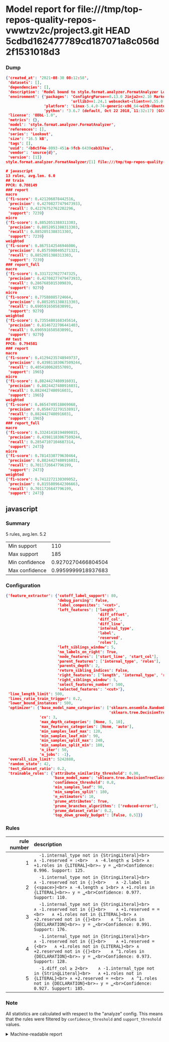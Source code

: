 # Model report for file:///tmp/top-repos-quality-repos-vwwtzv2c/project3.git HEAD 5cdbd162477789cd187071a8c056d2f1531018d3

### Dump

```json
{'created_at': '2021-08-30 08:12:58',
 'datasets': [],
 'dependencies': [],
 'description': 'Model bound to style.format.analyzer.FormatAnalyzer Lookout analyzer.',
 'environment': {'packages': 'ConfigArgParse==0.13.0 Jinja2==2.10 MarkupSafe==1.1.1 PyStemmer==1.3.0 PyYAML==5.1 Pympler==0.5 SQLAlchemy==1.2.10 SQLAlchemy-Utils==0.33.3 asdf==2.3.2 bblfsh==2.12.7 boto==2.49.0 boto3==1.9.130 botocore==1.12.130 cachetools==2.0.1 certifi==2019.3.9 chardet==3.0.4 clint==0.5.1 docker==3.7.0 docker-pycreds==0.4.0 dulwich==0.19.11 grpcio==1.19.0 grpcio-tools==1.19.0 humanfriendly==4.16.1 humanize==0.5.1 idna==2.8 jmespath==0.9.4 jsonschema==2.6.0 lookout-sdk==0.4.1 lookout-sdk-ml==0.19.0 lookout-style==0.2.0 lz4==2.1.6 modelforge==0.12.1 numpy==1.16.2 packaging==19.0 pandas==0.22.0 pip==19.0.3 protobuf==3.7.0 psycopg2-binary==2.7.5 pygtrie==2.3 pyparsing==2.3.1 python-dateutil==2.8.0 python-igraph==0.7.1.post6 pytz==2019.1 requests==2.21.0 requirements-parser==0.2.0 scikit-learn==0.20.1 scikit-optimize==0.5.2 scipy==1.2.1 semantic-version==2.6.0 setuptools==40.8.0 six==1.12.0 smart-open==1.8.1 sourced-ml==0.8.2 spdx==2.5.0 stringcase==1.2.0 tabulate==0.8.2 tqdm==4.31.1 '
                             'urllib3==1.24.1 websocket-client==0.55.0 xxhash==1.3.0',
                 'platform': 'Linux-5.4.0-74-generic-x86_64-with-Ubuntu-18.04-bionic',
                 'python': '3.6.7 (default, Oct 22 2018, 11:32:17) [GCC 8.2.0]'},
 'license': 'ODbL-1.0',
 'metrics': {},
 'model': 'style.format.analyzer.FormatAnalyzer',
 'references': [],
 'series': 'Lookout',
 'size': '16.5 kB',
 'tags': [],
 'uuid': '4b8c5f4e-8093-451a-9fcb-6439cab317ea',
 'vendor': 'source{d}',
 'version': [1]}
style.format.analyzer.FormatAnalyzer/[1] file:///tmp/top-repos-quality-repos-vwwtzv2c/project3.git 5cdbd162477789cd187071a8c056d2f1531018d3

# javascript
13 rules, avg.len. 6.0
## train
PPCR: 0.780149
### report
macro
{'f1-score': 0.421206078442516,
 'precision': 0.42708277479473933,
 'recall': 0.42276752762202296,
 'support': 7239}
micro
{'f1-score': 0.8852051388313303,
 'precision': 0.8852051388313303,
 'recall': 0.8852051388313303,
 'support': 7239}
weighted
{'f1-score': 0.8675142546946086,
 'precision': 0.8575980405271321,
 'recall': 0.8852051388313303,
 'support': 7239}
### report_full
macro
{'f1-score': 0.3317227027747325,
 'precision': 0.42708277479473933,
 'recall': 0.2867685015309839,
 'support': 9279}
micro
{'f1-score': 0.77588085724664,
 'precision': 0.8852051388313303,
 'recall': 0.6905916585838991,
 'support': 9279}
weighted
{'f1-score': 0.7355480168345614,
 'precision': 0.8146722706441403,
 'recall': 0.6905916585838991,
 'support': 9279}
## test
PPCR: 0.794581
### report
macro
{'f1-score': 0.41294235748949737,
 'precision': 0.43981183067509244,
 'recall': 0.4054100628557093,
 'support': 1965}
micro
{'f1-score': 0.8824427480916031,
 'precision': 0.8824427480916031,
 'recall': 0.8824427480916031,
 'support': 1965}
weighted
{'f1-score': 0.8654749518869068,
 'precision': 0.8584722791538917,
 'recall': 0.8824427480916031,
 'support': 1965}
### report_full
macro
{'f1-score': 0.33241418194890815,
 'precision': 0.43981183067509244,
 'recall': 0.28547107104687314,
 'support': 2473}
micro
{'f1-score': 0.7814330779630464,
 'precision': 0.8824427480916031,
 'recall': 0.7011726647796199,
 'support': 2473}
weighted
{'f1-score': 0.7412272130309052,
 'precision': 0.8155809642306663,
 'recall': 0.7011726647796199,
 'support': 2473}
```

## javascript
### Summary
5 rules, avg.len. 5.2

| | |
|-|-|
|Min support|110|
|Max support|185|
|Min confidence|0.9270270466804504|
|Max confidence|0.9959999918937683|

### Configuration

```json
{'feature_extractor': {'cutoff_label_support': 80,
                       'debug_parsing': False,
                       'label_composites': '<cut>',
                       'left_features': ['length',
                                         'diff_offset',
                                         'diff_col',
                                         'diff_line',
                                         'internal_type',
                                         'label',
                                         'reserved',
                                         'roles'],
                       'left_siblings_window': 5,
                       'no_labels_on_right': True,
                       'node_features': ['start_line', 'start_col'],
                       'parent_features': ['internal_type', 'roles'],
                       'parents_depth': 2,
                       'return_sibling_indices': False,
                       'right_features': ['length', 'internal_type', 'reserved', 'roles'],
                       'right_siblings_window': 5,
                       'select_features_number': 500,
                       'selected_features': '<cut>'},
 'line_length_limit': 500,
 'lines_ratio_train_trigger': 0.2,
 'lower_bound_instances': 500,
 'optimizer': {'base_model_name_categories': ['sklearn.ensemble.RandomForestClassifier',
                                              'sklearn.tree.DecisionTreeClassifier'],
               'cv': 3,
               'max_depth_categories': [None, 5, 10],
               'max_features_categories': [None, 'auto'],
               'min_samples_leaf_max': 120,
               'min_samples_leaf_min': 90,
               'min_samples_split_max': 240,
               'min_samples_split_min': 180,
               'n_iter': 50,
               'n_jobs': -1},
 'overall_size_limit': 5242880,
 'random_state': 42,
 'test_dataset_ratio': 0.2,
 'trainable_rules': {'attribute_similarity_threshold': 0.98,
                     'base_model_name': 'sklearn.tree.DecisionTreeClassifier',
                     'confidence_threshold': 0.8,
                     'min_samples_leaf': 90,
                     'min_samples_split': 180,
                     'n_estimators': 10,
                     'prune_attributes': True,
                     'prune_branches_algorithms': ['reduced-error'],
                     'prune_dataset_ratio': 0.2,
                     'top_down_greedy_budget': [False, 0.5]}}
```

### Rules

| rule number | description |
|----:|:-----|
| 1 | `  -1.internal_type not in {StringLiteral}<br>	∧ -1.reserved = :<br>	∧ -4.length ≤ 1<br>	∧ +1.roles in {LITERAL}<br>⇒ y = ␣<br>Confidence: 0.996. Support: 125.` |
| 2 | `  -1.internal_type not in {StringLiteral}<br>	∧ -1.reserved not in {:}<br>	∧ -2.label in {<space>}<br>	∧ -4.length ≤ 1<br>	∧ +1.roles in {LITERAL}<br>⇒ y = ␣<br>Confidence: 0.977. Support: 110.` |
| 3 | `  -1.internal_type not in {StringLiteral}<br>	∧ -1.reserved not in {{}<br>	∧ +1.reserved = =<br>	∧ +1.roles not in {LITERAL}<br>	∧ +2.reserved not in {{}<br>	∧ ^1.roles in {DECLARATION}<br>⇒ y = ␣<br>Confidence: 0.991. Support: 176.` |
| 4 | `  -1.internal_type not in {StringLiteral}<br>	∧ -1.reserved not in {{}<br>	∧ +1.reserved = {<br>	∧ +1.roles not in {LITERAL}<br>	∧ +2.reserved not in {{}<br>	∧ ^1.roles in {DECLARATION}<br>⇒ y = ␣<br>Confidence: 0.973. Support: 128.` |
| 5 | `  -1.diff_col ≥ 2<br>	∧ -1.internal_type not in {StringLiteral}<br>	∧ +1.roles not in {LITERAL}<br>	∧ +2.reserved = =<br>	∧ ^1.roles not in {DECLARATION}<br>⇒ y = ␣<br>Confidence: 0.927. Support: 185.` |

### Note
All statistics are calculated with respect to the "analyze" config. This means that the rules were filtered by
`confidence_threshold` and `support_threshold` values.

<details>
    <summary>Machine-readable report</summary>
```json
{"javascript": {"avg_rule_len": 5.2, "max_conf": 0.9959999918937683, "max_support": 185, "min_conf": 0.9270270466804504, "min_support": 110, "num_rules": 5}}
```
</details>
